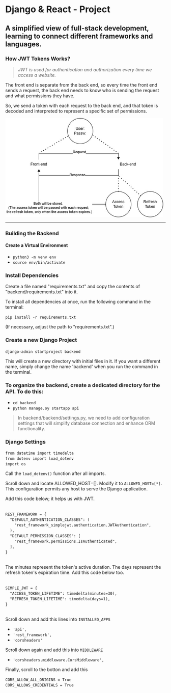 # Django & React - Project

## A simplified view of full-stack development, learning to connect different frameworks and languages.
### How JWT Tokens Works?

> *JWT is used for authentication and authorization every time we access a website.*

The front end is separate from the back end, so every time the front end sends a request, the back end needs to know who is sending the request and what permissions they have.

So, we send a token with each request to the back end, and that token is decoded and interpreted to represent a specific set of permissions.

![JWT explanation](./images/JWT_Picture.jpg)

***
### Building the Backend

#### Create a Virtual Environment
- `python3 -m venv env`
- `source env/bin/activate`

### Install Dependencies
Create a file named "requirements.txt" and copy the contents of "backend/requirements.txt" into it.

To install all dependencies at once, run the following command in the terminal:

`pip install -r requirements.txt`

(If necessary, adjust the path to "requirements.txt".)

### Create a new Django Project
`django-admin startproject backend`

This will create a new directory with initial files in it. If you want a different name, simply change the name 'backend' when you run the command in the terminal.

### To organize the backend, create a dedicated directory for the API. To do this:
- `cd backend`
- `python manage.oy startapp api` 
> In backend/backend/settings.py, we need to add configuration settings that will simplify database connection and enhance ORM functionality.
### Django Settings
`from datetime import timedelta`   
`from dotenv import load_dotenv`  
`import os`  

Call the `load_dotenv()` function after all imports. 

Scroll down and locate ALLOWED_HOST=[]. Modify it to `ALLOWED_HOST=[*]`. This configuration permits any host to serve the Django application.

Add this code below; it helps us with JWT.

<code> 
REST_FRAMEWORK = {
  "DEFAULT_AUTHENTICATION_CLASSES": (
    "rest_framework_simplejwt.authentication.JWTAuthentication",
  ),
  "DEFAULT_PERMISSION_CLASSES": [
    "rest_framework.permissions.IsAuthenticated",
  ],
}

</code>

The minutes represent the token's active duration. The days represent the refresh token's expiration time. Add this code below too.

<code> 
SIMPLE_JWT = {
  "ACCESS_TOKEN_LIFETIME": timedelta(minutes=30),
  "REFRESH_TOKEN_LIFETIME": timedelta(days=1),
}

</code>

Scroll down and add this lines into `INSTALLED_APPS`
- `'api',`
- `'rest_framework',`
- `'corsheaders'`

Scroll down again and add this into `MIDDLEWARE`
- `'corsheaders.middleware.CorsMiddleware',`

Finally, scroll to the botton and add this

`CORS_ALLOW_ALL_ORIGINS = True`  
`CORS_ALLOWS_CREDENTIALS = True`
